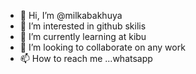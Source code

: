 - 👋 Hi, I’m @milkabakhuya
- 👀 I’m interested in  github skilis
- 🌱 I’m currently learning  at kibu
- 💞️ I’m looking to collaborate on any work
- 📫 How to reach me ...whatsapp

<!---
milkabakhuya/milkabakhuya is a ✨ special ✨ repository because its `README.md` (this file) appears on your GitHub profile.
You can click the Preview link to take a look at your changes.
--->
